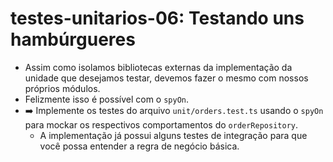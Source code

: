 # testes-unitarios-06: Testando uns hambúrgueres

- Assim como isolamos bibliotecas externas da implementação da unidade que desejamos testar, devemos fazer o mesmo com nossos próprios módulos.
- Felizmente isso é possível com o `spyOn`.
- ➡️ Implemente os testes do arquivo `unit/orders.test.ts` usando o `spyOn` para mockar os respectivos comportamentos do `orderRepository`.
    - A implementação já possui alguns testes de integração para que você possa entender a regra de negócio básica.